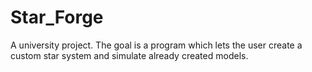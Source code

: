 # Star_Forge
A university project. The goal is a program which lets the user create a custom star system and simulate already created models.
